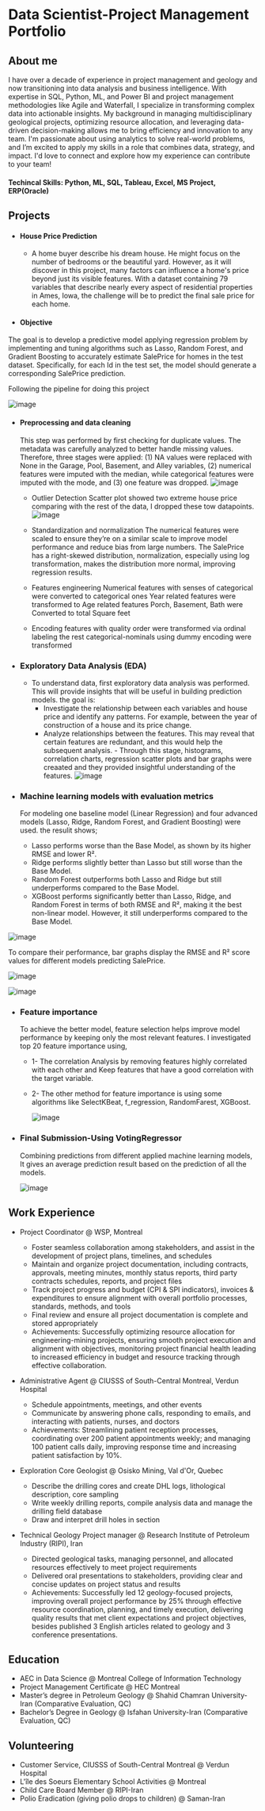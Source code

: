 # Data Scientist-Project Management Portfolio

## About me
  I have over a decade of experience in project management and geology and now transitioning into data analysis and business intelligence. With expertise in SQL, Python, ML, and Power BI and project management methodologies like Agile and Waterfall, I specialize in transforming complex data into actionable insights. My background in managing multidisciplinary geological projects, optimizing resource allocation, and leveraging data-driven decision-making allows me to bring efficiency and innovation to any team. I'm passionate about using analytics to solve real-world problems, and I’m excited to apply my skills in a role that combines data, strategy, and impact. I'd love to connect and explore how my experience can contribute to your team!
  
#### Techincal Skills: Python, ML, SQL, Tableau, Excel, MS Project, ERP(Oracle) 

## Projects
 - #### House Price Prediction
   - A home buyer describe his dream house. He might focus on the number of bedrooms or the beautiful yard. However, as it will discover in this project, many factors can influence a home's price beyond just its visible features. With a dataset containing 79 variables that describe nearly every aspect of residential properties in Ames, Iowa, the challenge will be to predict the final sale price for each home.
     
  - #### Objective 
The goal is to develop a predictive model applying regression problem by implementing and tuning algorithms such as Lasso, Random Forest, and Gradient Boosting to accurately estimate SalePrice for homes in the test dataset. Specifically, for each Id in the test set, the model should generate a corresponding SalePrice prediction.

Following the pipeline for doing this project

  ![image](https://github.com/user-attachments/assets/e2c2012c-338c-4c8b-a2f1-87fde105b7f2)


   - #### **Preprocessing and data cleaning**
     This step was performed by first checking for duplicate values. The metadata was carefully analyzed to better handle missing values. Therefore, three stages were applied: (1) NA values were replaced with None in the Garage, Pool, Basement, and Alley variables, (2) numerical features were imputed with the median, while categorical features were imputed with the mode, and (3) one feature was dropped.
   ![image](https://github.com/user-attachments/assets/9adfc931-0b74-41b8-bcea-71eb559bd296)


     - Outlier Detection
Scatter plot showed two extreme house price comparing with the rest of the data, I dropped these tow datapoints. 
   ![image](https://github.com/user-attachments/assets/7f730850-64b1-4a4d-8b13-c4a5f2978b9d)

     - Standardization and normalization
The numerical features were scaled to ensure they’re on a similar scale to improve model performance and reduce bias from large numbers. The SalePrice has a right-skewed distribution, normalization, especially using log transformation, makes the distribution more normal, improving regression results. 

     - Features engineering
Numerical features with senses of categorical were converted to categorical ones
Year related features were transformed to Age related features
Porch, Basement, Bath were Converted to total Square feet

      - Encoding
features with quality order were transformed via ordinal labeling
the rest categorical-nominals using dummy encoding were transformed

   - ### **Exploratory Data Analysis (EDA)**
     - To understand data, first exploratory data analysis was performed. This will provide insights that will be useful in building prediction models. the goal is: 
        - Investigate the relationship between each variables and house price and identify any patterns. For example, between the year of construction of a house and its price change. 
        - Analyze relationships between the features. This may reveal that certain features are redundant, and this would help the subsequent analysis.
    - Through this stage, histograms, correlation charts, regression scatter plots and bar graphs were creaated and they provided insightful understanding of the features.
  ![image](https://github.com/user-attachments/assets/84a3bdaa-3ab2-4920-81f6-dac0ba0ae3f9)

   - ### **Machine learning models with evaluation metrics**
     For modeling one baseline model (Linear Regression) and four advanced models (Lasso, Ridge, Random Forest, and Gradient Boosting) were used. the resulit shows;
        - Lasso performs worse than the Base Model, as shown by its higher RMSE and lower R².
        - Ridge performs slightly better than Lasso but still worse than the Base Model.
        - Random Forest outperforms both Lasso and Ridge but still underperforms compared to the Base Model.
        - XGBoost performs significantly better than Lasso, Ridge, and Random Forest in terms of both RMSE and R², making it the best non-linear model. However, it still underperforms compared to the Base Model.      

  ![image](https://github.com/user-attachments/assets/766ce17e-2279-4a41-988e-d0a0e05dc3d2)

To compare their performance, bar graphs display the RMSE and R² score values for different models predicting SalePrice.

  ![image](https://github.com/user-attachments/assets/f5c6592d-e0ee-4d6e-8f9b-8e4881979ccb)


  ![image](https://github.com/user-attachments/assets/4d9856d1-9031-45db-b2c1-4da63db5879f)


  - ### **Feature importance**
     To achieve the better model, feature selection helps improve model performance by keeping only the most relevant features. I investigated top 20 feature importance using,
      - 1- The correlation Analysis by removing features highly correlated with each other and Keep features that have a good correlation with the target variable.
      - 2- The other method for feature importance is using some algorithms like SelectKBeat, f_regression, RandomFarest, XGBoost.

        ![image](https://github.com/user-attachments/assets/26b0fcd6-f622-4009-a6c0-df01b9b99a03)


 - ### **Final Submission-Using VotingRegressor**
   Combining predictions from different applied machine learning models, It gives an average prediction result based on the prediction of all the models.
   
   ![image](https://github.com/user-attachments/assets/a12cdb3b-cdf1-437a-b4c5-012700df7253)


    

## Work Experience
- Project Coordinator @ WSP, Montreal 
  - Foster seamless collaboration among stakeholders, and assist in the development of project plans, timelines, and schedules
  - Maintain and organize project documentation, including contracts, approvals, meeting minutes, monthly status reports, third party contracts schedules, reports, and project files
  - Track project progress and budget (CPI & SPI indicators), invoices & expenditures to ensure alignment with overall portfolio processes, standards, methods, and tools
  -	Final review and ensure all project documentation is complete and stored appropriately
  - Achievements: Successfully optimizing resource allocation for engineering-mining projects, ensuring smooth project execution and alignment with objectives, monitoring project financial health leading to increased efficiency in budget and resource tracking through effective collaboration.
    
- Administrative Agent @ CIUSSS of South-Central Montreal, Verdun Hospital
  -	Schedule appointments, meetings, and other events
  -	Communicate by answering phone calls, responding to emails, and interacting with patients, nurses, and doctors
  -	Achievements: Streamlining patient reception processes, coordinating over 200 patient appointments weekly; and managing 100 patient calls daily, improving response time and increasing patient satisfaction by 10%.

 - Exploration Core Geologist @ Osisko Mining, Val d'Or, Quebec
   - Describe the drilling cores and create DHL logs, lithological description, core sampling
   - Write weekly drilling reports, compile analysis data and manage the drilling field database
   - Draw and interpret drill holes in section
  
 - Technical Geology Project manager @ Research Institute of Petroleum Industry (RIPI), Iran
   - Directed geological tasks, managing personnel, and allocated resources effectively to meet project requirements
   - Delivered oral presentations to stakeholders, providing clear and concise updates on project status and results
   - Achievements: Successfully led 12 geology-focused projects, improving overall project performance by 25% through effective resource coordination, planning, and timely execution, delivering quality results that met client expectations and project objectives, besides published 3 English articles related to geology and 3 conference presentations. 


## Education
  - AEC in Data Science @ Montreal College of Information Technology
  - Project Management Certificate @ HEC Montreal
  - Master’s degree in Petroleum Geology @ Shahid Chamran University-Iran (Comparative Evaluation, QC)
  -	Bachelor’s Degree in Geology @ Isfahan University-Iran (Comparative Evaluation, QC)
    
## Volunteering
  -	Customer Service, CIUSSS of South-Central Montreal @ Verdun Hospital
  - L'île des Soeurs Elementary School Activities @ Montreal
  - Child Care Board Member @ RIPI-Iran
  - Polio Eradication (giving polio drops to children) @ Saman-Iran
